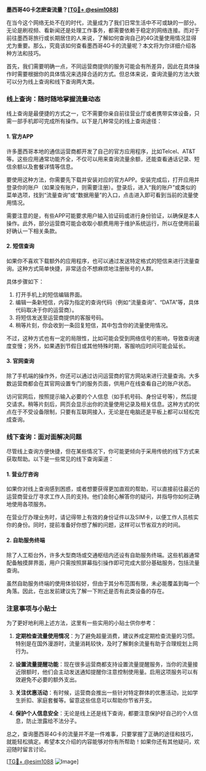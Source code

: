 **墨西哥4G卡怎麽查流量？[[TG💪+ @esim1088](https://t.me/s/esim1088)]**

在当今这个网络无处不在的时代，流量成为了我们日常生活中不可或缺的一部分。无论是刷视频、看新闻还是处理工作事务，都需要依赖于稳定的网络连接。而对于前往墨西哥旅行或长期居住的人来说，了解如何查询自己的4G流量使用情况显得尤为重要。那么，究竟该如何查看墨西哥4G卡的流量呢？本文将为你详细介绍各种方法和技巧。

首先，我们需要明确一点，不同运营商提供的服务可能会有所差异，因此在具体操作时需要根据你的具体情况来选择合适的方式。但总体来说，查询流量的方法大致可以分为线上查询和线下查询两大类。

### **线上查询：随时随地掌握流量动态**

线上查询是最便捷的方式之一，它不需要你亲自前往营业厅或者携带实体设备，只需一部手机即可完成所有操作。以下是几种常见的线上查询途径：

#### **1. 官方APP**
许多墨西哥本地的通信运营商都开发了自己的官方应用程序，比如Telcel、AT&T等。这些应用通常功能齐全，不仅可以用来查询流量余额，还能查看通话记录、短信余额以及套餐详情等信息。

要使用这种方法，你需要先下载并安装对应的官方APP。安装完成后，打开应用并登录你的账户（如果没有账户，则需要注册）。登录后，进入“我的账户”或类似的菜单选项，找到“流量查询”或“数据用量”的入口，点击进入即可看到当前的流量使用情况。

需要注意的是，有些APP可能要求用户输入验证码或进行身份验证，以确保是本人操作。此外，部分运营商可能会收取小额费用用于维护系统运行，所以在使用前最好确认一下相关条款。

#### **2. 短信查询**
如果你不喜欢下载额外的应用程序，也可以通过发送特定格式的短信来进行流量查询。这种方式简单快捷，非常适合不想麻烦地注册账号的人群。

具体步骤如下：
1. 打开手机上的短信编辑界面。
2. 编辑一条新短信，内容为指定的查询代码（例如“流量查询”、“DATA”等，具体代码取决于你的运营商）。
3. 将短信发送至运营商提供的客服号码。
4. 稍等片刻，你会收到一条回复短信，其中包含你的流量使用情况。

不过，这种方式也有一定的局限性，比如可能会受到网络信号的影响，导致查询速度变慢；另外，如果遇到节假日或其他特殊时期，客服响应时间可能会延长。

#### **3. 官网查询**
除了手机端的操作外，你还可以通过访问运营商的官方网站来进行流量查询。大多数运营商都会在其官网设置专门的服务页面，供用户在线查看自己的账户状态。

访问官网后，按照提示输入必要的个人信息（如手机号码、身份证号等），然后提交请求。稍等片刻后，网页会显示出你的流量使用记录及相关信息。这种方式的优点在于不受设备限制，只要有互联网接入，无论是在电脑还是平板上都可以轻松完成查询。

### **线下查询：面对面解决问题**

尽管线上查询方便快捷，但在某些情况下，你可能更倾向于采用传统的线下方式来获取帮助。以下是一些常见的线下查询渠道：

#### **1. 营业厅咨询**
如果你对线上查询感到困惑，或者想要获得更加直观的帮助，可以直接前往最近的运营商营业厅寻求工作人员的支持。他们会耐心解答你的疑问，并指导你如何正确地使用各项服务。

在营业厅办理业务时，请记得带上有效的身份证件以及SIM卡，以便工作人员核实你的身份。同时，提前准备好你想了解的问题，这样可以节省双方的时间。

#### **2. 自助服务终端**
除了人工柜台外，许多大型商场或交通枢纽内还设有自助服务终端。这些机器通常配备触摸屏界面，用户只需按照屏幕指引操作即可完成大部分基础服务，包括流量查询。

虽然自助服务终端的使用体验较好，但由于其分布范围有限，未必能覆盖到每一个角落。因此，在出发前建议先了解一下附近是否有此类设备的存在。

### **注意事项与小贴士**

为了更好地利用上述方法，这里有一些实用的小贴士供你参考：

1. **定期检查流量使用情况**：为了避免超量消费，建议养成定期检查流量的习惯。特别是在国外漫游时，流量消耗较快，及时了解剩余流量有助于合理规划上网行为。

2. **设置流量提醒功能**：现在很多运营商都支持设置流量提醒服务，当你的流量接近限额时，他们会主动发送通知提醒你注意控制使用量。启用这项服务可以有效避免不必要的额外支出。

3. **关注优惠活动**：有时候，运营商会推出一些针对特定群体的优惠活动，比如学生折扣、家庭套餐等。留意这些信息可以帮助你节省开支。

4. **保护个人信息安全**：无论是线上还是线下查询，都要注意保护好自己的个人信息，防止泄露给不法分子。

总之，查询墨西哥4G卡的流量并不是一件难事，只要掌握了正确的途径和技巧，就能轻松搞定。希望本文介绍的内容能够对你有所帮助！如果你还有其他疑问，欢迎随时留言讨论。

[[TG💪+ @esim1088](https://t.me/s/esim1088) ![Image](https://i.postimg.cc/4NQfJmqS/Snipaste-2025-05-13-00-14-12.png)]